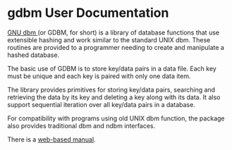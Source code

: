 # gdbm User Documentation

[GNU dbm ](https://www.gnu.org.ua/software/gdbm/)
(or GDBM, for short) is a library of database functions that use
extensible hashing and work similar to the standard UNIX dbm. These routines
are provided to a programmer needing to create and manipulate a hashed
database.

The basic use of GDBM is to store key/data pairs in a data file. Each key
must be unique and each key is paired with only one data item.

The library provides primitives for storing key/data pairs, searching and
retrieving the data by its key and deleting a key along with its data. It
also support sequential iteration over all key/data pairs in a database.

For compatibility with programs using old UNIX dbm function, the package
also provides traditional dbm and ndbm interfaces.

There is a [web-based manual](https://www.gnu.org.ua/software/gdbm/manual/index.html).
